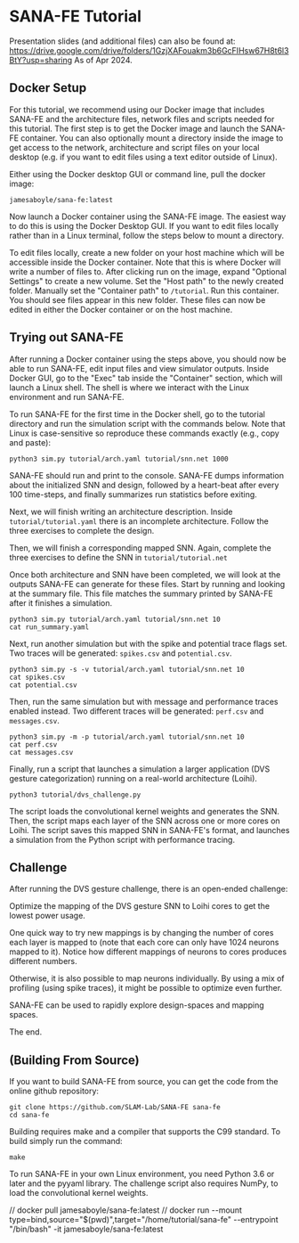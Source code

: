 # SANA-FE Tutorial #

Presentation slides (and additional files) can also be found at:
https://drive.google.com/drive/folders/1GzjXAFouakm3b6GcFIHsw67H8t6l3BtY?usp=sharing
As of Apr 2024.

## Docker Setup ##

For this tutorial, we recommend using our Docker image that includes SANA-FE
and the architecture files, network files and scripts needed for this tutorial.
The first step is to get the Docker image and launch the SANA-FE container. You
can also optionally mount a directory inside the image to get access to the
network, architecture and script files on your local desktop (e.g. if you want
to edit files using a text editor outside of Linux).

Either using the Docker desktop GUI or command line, pull the docker image:

    jamesaboyle/sana-fe:latest

Now launch a Docker container using the SANA-FE image. The easiest way to do
this is using the Docker Desktop GUI. If you want to edit files locally rather
than in a Linux terminal, follow the steps below to mount a directory.

To edit files locally, create a new folder on your host machine which will be
accessible inside the Docker container. Note that this is where Docker will
write a number of files to. After clicking run on the image, expand
"Optional Settings" to create a new volume. Set the "Host path" to the newly
created folder. Manually set the "Container path" to `/tutorial`.
Run this container. You should see files appear in this new folder.
These files can now be edited in either the Docker container or on the host
machine.

## Trying out SANA-FE ##

After running a Docker container using the steps above, you should now be able
to run SANA-FE, edit input files and view simulator outputs. Inside Docker GUI,
go to the "Exec" tab inside the "Container" section, which will launch a Linux
shell. The shell is where we interact with the Linux environment and run
SANA-FE.

To run SANA-FE for the first time in the Docker shell, go to the tutorial
directory and run the simulation script with the commands below. Note that
Linux is case-sensitive so reproduce these commands exactly (e.g., copy and
paste):

    python3 sim.py tutorial/arch.yaml tutorial/snn.net 1000

SANA-FE should run and print to the console. SANA-FE dumps information about the
initialized SNN and design, followed by a heart-beat after
every 100 time-steps, and finally summarizes run statistics before exiting.

Next, we will finish writing an architecture description. Inside
`tutorial/tutorial.yaml` there is an incomplete architecture. Follow the three
exercises to complete the design.

Then, we will finish a corresponding mapped SNN. Again, complete the three
exercises to define the SNN in `tutorial/tutorial.net`

Once both architecture and SNN have been completed, we will look at the
outputs SANA-FE can generate for these files. Start by running and looking at
the summary file. This file matches the summary printed by SANA-FE after
it finishes a simulation.

    python3 sim.py tutorial/arch.yaml tutorial/snn.net 10
    cat run_summary.yaml

Next, run another simulation but with the spike and potential trace flags set.
Two traces will be generated: `spikes.csv` and `potential.csv`.

    python3 sim.py -s -v tutorial/arch.yaml tutorial/snn.net 10
    cat spikes.csv
    cat potential.csv

Then, run the same simulation but with message and performance traces
enabled instead. Two different traces will be generated: `perf.csv` and
`messages.csv`.

    python3 sim.py -m -p tutorial/arch.yaml tutorial/snn.net 10
    cat perf.csv
    cat messages.csv

Finally, run a script that launches a simulation a larger application
(DVS gesture categorization) running on a real-world architecture (Loihi).

    python3 tutorial/dvs_challenge.py

The script loads the convolutional kernel weights and generates the SNN.
Then, the script maps each layer of the SNN across one or more cores on Loihi.
The script saves this mapped SNN in SANA-FE's format, and launches a simulation
from the Python script with performance tracing.

## Challenge ##

After running the DVS gesture challenge, there is an open-ended challenge:

Optimize the mapping of the DVS gesture SNN to Loihi cores to get the lowest
power usage.

One quick way to try new mappings is by changing the number of cores each layer
is mapped to (note that each core can only have 1024 neurons mapped to it).
Notice how different mappings of neurons to cores produces different numbers.

Otherwise, it is also possible to map neurons individually. By using a mix of
profiling (using spike traces), it might be possible to optimize even further.

SANA-FE can be used to rapidly explore design-spaces and mapping spaces.

The end.

## (Building From Source) ##

If you want to build SANA-FE from source, you can get the code from the online
github repository:

    git clone https://github.com/SLAM-Lab/SANA-FE sana-fe
    cd sana-fe

Building requires make and a compiler that supports the C99 standard. To build
simply run the command:

    make

To run SANA-FE in your own Linux environment, you need Python 3.6 or later and
the pyyaml library. The challenge script also requires NumPy, to load the
convolutional kernel weights.

// docker pull jamesaboyle/sana-fe:latest
// docker run --mount type=bind,source="$(pwd)",target="/home/tutorial/sana-fe" --entrypoint "/bin/bash" -it jamesaboyle/sana-fe:latest